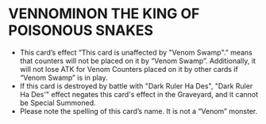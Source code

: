 # VENNOMINON THE KING OF POISONOUS SNAKES

*   This card’s effect “This card is unaffected by "Venom Swamp".” means that counters will not be placed on it by “Venom Swamp”. Additionally, it will not lose ATK for Venom Counters placed on it by other cards if “Venom Swamp” is in play.
*   If this card is destroyed by battle with "Dark Ruler Ha Des", "Dark Ruler Ha Des'" effect negates this card's effect in the Graveyard, and it cannot be Special Summoned.
*   Please note the spelling of this card’s name. It is not a “Venom” monster.
